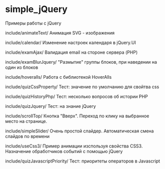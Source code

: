 # simple_jQuery
Примеры работы с jQuery

include/animateText/
	Анимация SVG - изображения
	
include/calendar/
	Изменение настроек календаря в jQuery.UI
	
include/examAjax/
	Валидация email на стороне сервера (PHP)
	
include/examBlurJquery/
	"Размытие" группы блоков, при наведении на один из блоков
	
include/hoveralls/
	Работа с библиотекой HoverAlls
	
include/quizCssProperty/
	Тест: значение по умолчанию для  свойтва css
	
include/quizHistoryPhp/
	Тест: несколько вопросов об истории PHP	
	
include/quizJquery/	
	Тест: на знание jQuery
	
include/scrollTop/
	Кнопка "Вверх". Переход по клику на выбранное место на странице.
	
include/simpleSlider/
	Очень простой слайдер. Автоматическая смена слайдов по времени
	
include/useCss3/
	Пример анимации изспользуя свойства CSS3. Назначение обработчиков событий с помощью jQuery
	
include/quizJavascriptPriority/	
	Тест: приоритеты операторов в Javascript
